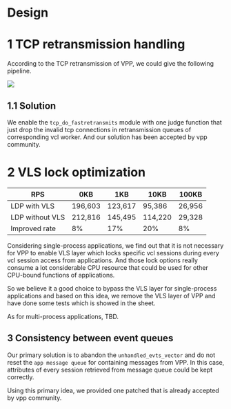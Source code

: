 # Design

# 1 TCP retransmission handling

According to the TCP retransmission of VPP, we could give the following pipeline.

![](https://github.com/Guoao-Sun/notes/blob/master/Figures/](https://github.com/Guoao-Sun/notes/blob/master/Figures/tcp_do_fastretransmits.png))

## 1.1 Solution

We enable the `tcp_do_fastretransmits` module with one judge function that just drop the invalid tcp connections in retransmission queues of corresponding vcl worker. And our solution has been accepted by vpp community.

# 2 VLS lock optimization

| RPS | 0KB | 1KB | 10KB |100KB  |
|--|--|--|--|--|
| LDP with VLS | 196,603 | 123,617 | 95,386 | 26,956 |
| LDP without VLS | 212,816 | 145,495 | 114,220 | 29,328 |
| Improved rate | 8% | 17% | 20% | 8% |


Considering single-process applications, we find out that it is not necessary for VPP to enable VLS layer which locks specific vcl sessions during every vcl session access from applications. And those lock options really consume a lot considerable CPU resource that could be used for other CPU-bound functions of applications.

So we believe it a good choice to bypass the VLS layer for single-process applications and based on this idea, we remove the VLS layer of VPP and have done some tests which is showed in the sheet.

As for multi-process applications, TBD.

## 3 Consistency between event queues

Our primary solution is to abandon the `unhandled_evts_vector` and do not reset the `app message queue` for containing messages from VPP. In this case, attributes of every session retrieved from message queue could be kept correctly.

Using this primary idea, we provided one patched that is already accepted by vpp community.
<!--stackedit_data:
eyJoaXN0b3J5IjpbNjQ0MjY4MDUwLC0yMDg4NzQ2NjEyXX0=
-->